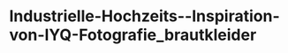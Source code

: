 Industrielle-Hochzeits--Inspiration-von-IYQ-Fotografie_brautkleider
===================================================================
